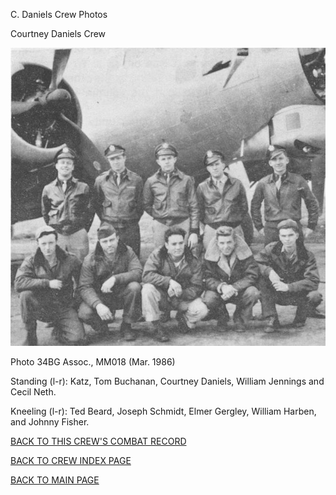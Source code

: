 
C. Daniels Crew Photos






 




Courtney Daniels Crew  
  

![](Daniels2.jpg)  

Photo 34BG Assoc., MM018 (Mar. 1986\)  

Standing (l-r): Katz, Tom Buchanan, Courtney Daniels, William Jennings and Cecil Neth.  

Kneeling (l-r): Ted Beard, Joseph Schmidt, Elmer Gergley, William Harben, and Johnny Fisher.   
  

[BACK TO THIS CREW'S COMBAT RECORD](ValorToVictory/crews/Daniels2.md)  

[BACK TO CREW INDEX PAGE](ValorToVictory/000crews.md)  

[BACK TO MAIN PAGE](ValorToVictory/index.html)



